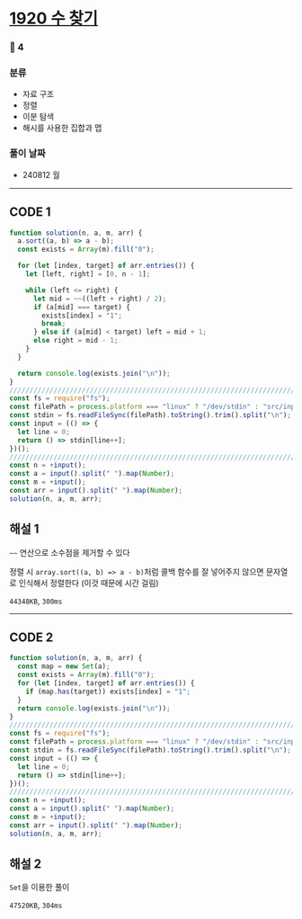 # [1920 수 찾기](https://www.acmicpc.net/problem/1920)

### 🥈 4

### 분류

- 자료 구조
- 정렬
- 이분 탐색
- 해시를 사용한 집합과 맵

### 풀이 날짜

- 240812 월

---

## CODE 1

```javascript
function solution(n, a, m, arr) {
  a.sort((a, b) => a - b);
  const exists = Array(m).fill("0");

  for (let [index, target] of arr.entries()) {
    let [left, right] = [0, n - 1];

    while (left <= right) {
      let mid = ~~((left + right) / 2);
      if (a[mid] === target) {
        exists[index] = "1";
        break;
      } else if (a[mid] < target) left = mid + 1;
      else right = mid - 1;
    }
  }

  return console.log(exists.join("\n"));
}
///////////////////////////////////////////////////////////////////////////////
const fs = require("fs");
const filePath = process.platform === "linux" ? "/dev/stdin" : "src/input.txt";
const stdin = fs.readFileSync(filePath).toString().trim().split("\n");
const input = (() => {
  let line = 0;
  return () => stdin[line++];
})();
///////////////////////////////////////////////////////////////////////////////
const n = +input();
const a = input().split(" ").map(Number);
const m = +input();
const arr = input().split(" ").map(Number);
solution(n, a, m, arr);
```

## 해설 1

`~~` 연산으로 소수점을 제거할 수 있다

정렬 시 `array.sort((a, b) => a - b)`처럼 콜백 함수를 잘 넣어주지 않으면 문자열로 인식해서 정렬한다 (이것 때문에 시간 걸림)

`44348KB`, `300ms`

---

## CODE 2

```javascript
function solution(n, a, m, arr) {
  const map = new Set(a);
  const exists = Array(m).fill("0");
  for (let [index, target] of arr.entries()) {
    if (map.has(target)) exists[index] = "1";
  }
  return console.log(exists.join("\n"));
}
///////////////////////////////////////////////////////////////////////////////
const fs = require("fs");
const filePath = process.platform === "linux" ? "/dev/stdin" : "src/input.txt";
const stdin = fs.readFileSync(filePath).toString().trim().split("\n");
const input = (() => {
  let line = 0;
  return () => stdin[line++];
})();
///////////////////////////////////////////////////////////////////////////////
const n = +input();
const a = input().split(" ").map(Number);
const m = +input();
const arr = input().split(" ").map(Number);
solution(n, a, m, arr);
```

## 해설 2

`Set`을 이용한 풀이

`47520KB`, `304ms`
